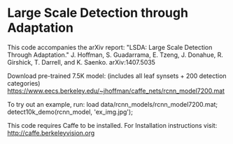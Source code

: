 Large Scale Detection through Adaptation
========
This code accompanies the arXiv report: 
"LSDA: Large Scale Detection Through Adaptation." J. Hoffman, 
S. Guadarrama, E. Tzeng, J. Donahue, R. Girshick, T. Darrell, and
K. Saenko. arXiv:1407.5035

Download pre-trained 7.5K model:
    (includes all leaf synsets + 200 detection categories)
https://www.eecs.berkeley.edu/~jhoffman/caffe_nets/rcnn_model7200.mat

To try out an example, run:
load data/rcnn_models/rcnn_model7200.mat;
detect10k_demo(rcnn_model, 'ex_img.jpg');


This code requires Caffe to be installed. For Installation instructions
visit: http://caffe.berkeleyvision.org
